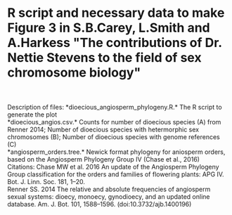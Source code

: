# R script and necessary data to make Figure 3 in S.B.Carey, L.Smith and A.Harkess "The contributions of Dr. Nettie Stevens to the field of sex chromosome biology"
<br>
<br>
Description of files:
*dioecious_angiosperm_phylogeny.R.* The R script to generate the plot
<br>
*dioecious_angios.csv.* Counts for number of dioecious species (A) from Renner 2014; Number of dioecious species with hetermorphic sex chromosomes (B); Number of dioecious species with genome references (C)
<br>
*angiosperm_orders.tree.* Newick format phylogeny for aniosperm orders, based on the Angiosperm Phylogeny Group IV (Chase et al., 2016)
<br>
Citations:
Chase MW et al. 2016 An update of the Angiosperm Phylogeny Group classification for the orders and families of flowering plants: APG IV. Bot. J. Linn. Soc. 181, 1–20.
<br>
Renner SS. 2014 The relative and absolute frequencies of angiosperm sexual systems: dioecy, monoecy, gynodioecy, and an updated online database. Am. J. Bot. 101, 1588–1596. (doi:10.3732/ajb.1400196)

